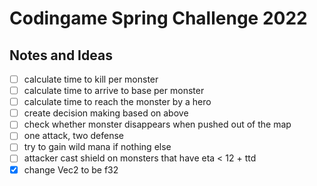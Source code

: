 # Codingame Spring Challenge 2022

## Notes and Ideas
- [ ] calculate time to kill per monster
- [ ] calculate time to arrive to base per monster
- [ ] calculate time to reach the monster by a hero
- [ ] create decision making based on above
- [ ] check whether monster disappears when pushed out of the map
- [ ] one attack, two defense
- [ ] try to gain wild mana if nothing else
- [ ] attacker cast shield on monsters that have eta < 12 + ttd
- [x] change Vec2 to be f32